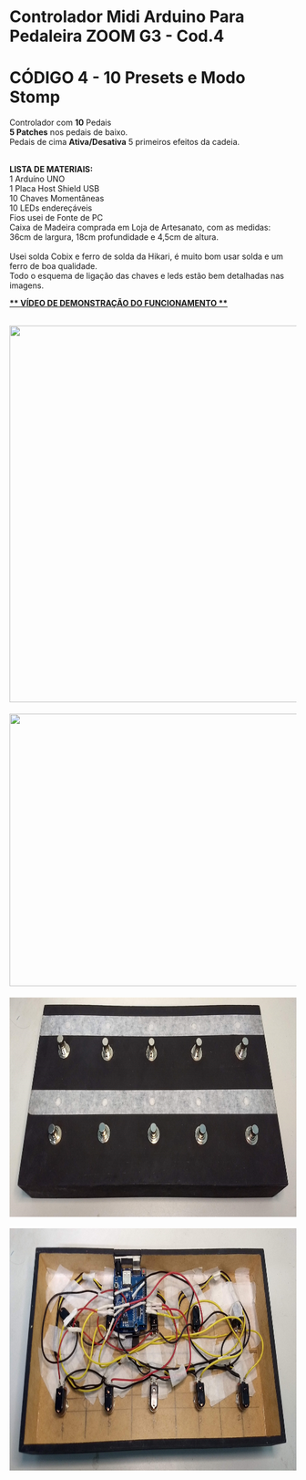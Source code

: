 # Controlador Midi Arduino Para Pedaleira ZOOM G3 - Cod.4
# CÓDIGO 4 - 10 Presets e Modo Stomp
Controlador com <b>10</b> Pedais<br>
<b>5 Patches</b> nos pedais de baixo.<br>
Pedais de cima <b>Ativa/Desativa</b> 5 primeiros efeitos da cadeia.

<br>
<b>LISTA DE MATERIAIS:</b><br>
1 Arduíno UNO<br>
1 Placa Host Shield USB<br>
10 Chaves Momentâneas<br>
10 LEDs endereçáveis<br>
Fios usei de Fonte de PC<br>
Caixa de Madeira comprada em Loja de Artesanato, com as medidas:<br>
36cm de largura, 18cm profundidade e 4,5cm de altura.<br>
<br>
Usei solda Cobix e ferro de solda da Hikari, é muito bom usar solda e um ferro de boa qualidade.<br>
Todo o esquema de ligação das chaves e leds estão bem detalhadas nas imagens.
<br>
<p><a href="https://youtu.be/zs7aZNo7nhc"><b> ** VÍDEO DE DEMONSTRAÇÃO DO FUNCIONAMENTO ** </b></a></p>
<br>
<img width=698 height=661 src="ESQUEMA%20DE%20LIGAÇÃO%20DOS%20PEDAIS_st.jpg">
<br>
<br>
<img width=855 height=478 src="ESQUEMA%20DE%20LIGAÇÃO%20DOS%20LEDs_st.jpg">
<br>
<br>
<img width=837 height=385 src="IMG_20221213_225013941.jpg">
<br>
<br>
<img width=835 height=425 src="IMG_20221213_225039821.jpg">
